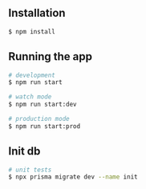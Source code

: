 ## Installation

```bash
$ npm install
```

## Running the app

```bash
# development
$ npm run start

# watch mode
$ npm run start:dev

# production mode
$ npm run start:prod
```

## Init db

```bash
# unit tests
$ npx prisma migrate dev --name init  
```
